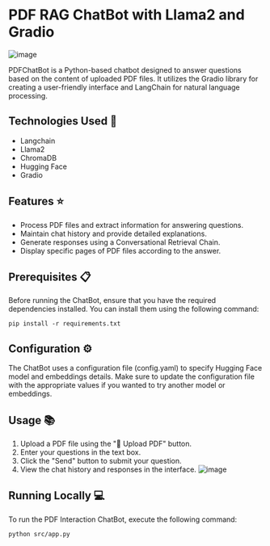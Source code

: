 # PDF RAG ChatBot with Llama2 and Gradio
![image](https://github.com/Niez-Gharbi/PDF-RAG-with-Llama2-and-Gradio/assets/57814219/29efb4c9-1f15-479a-a57b-34bdd2085068)


PDFChatBot is a Python-based chatbot designed to answer questions based on the content of uploaded PDF files. It utilizes the Gradio library for creating a user-friendly interface and LangChain for natural language processing.

## Technologies Used 🚀
* Langchain
* Llama2
* ChromaDB
* Hugging Face
* Gradio

## Features ⭐
* Process PDF files and extract information for answering questions.
* Maintain chat history and provide detailed explanations.
* Generate responses using a Conversational Retrieval Chain.
* Display specific pages of PDF files according to the answer.

## Prerequisites 📋
Before running the ChatBot, ensure that you have the required dependencies installed. You can install them using the following command:
```
pip install -r requirements.txt
```

## Configuration ⚙️
The ChatBot uses a configuration file (config.yaml) to specify Hugging Face model and embeddings details. Make sure to update the configuration file with the appropriate values if you wanted to try another model or embeddings.

## Usage 📚
1. Upload a PDF file using the "📁 Upload PDF" button.
2. Enter your questions in the text box.
3. Click the "Send" button to submit your question.
4. View the chat history and responses in the interface.
![image](https://github.com/Niez-Gharbi/PDF-RAG-with-Llama2-and-Gradio/assets/57814219/77b76c05-86fe-4020-8c7a-cf3d7402dcfd)

## Running Locally 💻
To run the PDF Interaction ChatBot, execute the following command:

```bash
python src/app.py
```
